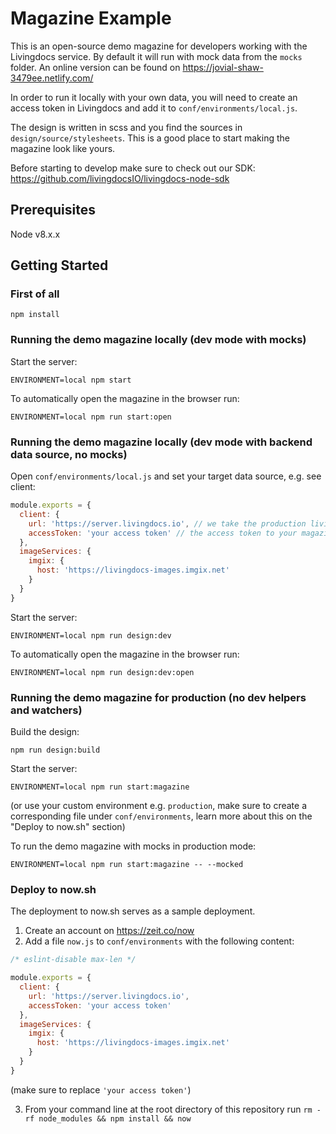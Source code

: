 # Magazine Example

This is an open-source demo magazine for developers working with the Livingdocs service.
By default it will run with mock data from the `mocks` folder. An online version can be found on https://jovial-shaw-3479ee.netlify.com/

In order to run it locally with your own data, you will need to create an access token in Livingdocs and add it to `conf/environments/local.js`.

The design is written in scss and you find the sources in `design/source/stylesheets`. This is a good place to start making the magazine look like yours.

Before starting to develop make sure to check out our SDK: https://github.com/livingdocsIO/livingdocs-node-sdk

## Prerequisites
Node v8.x.x

## Getting Started

### First of all

```
npm install
```

### Running the demo magazine locally (dev mode with mocks)

Start the server:

```
ENVIRONMENT=local npm start
```

To automatically open the magazine in the browser run:

```
ENVIRONMENT=local npm run start:open
```

### Running the demo magazine locally (dev mode with backend data source, no mocks)

Open `conf/environments/local.js` and set your target data source, e.g. see client:

```js
module.exports = {
  client: {
    url: 'https://server.livingdocs.io', // we take the production livingdocs service server here
    accessToken: 'your access token' // the access token to your magazine project
  },
  imageServices: {
    imgix: {
      host: 'https://livingdocs-images.imgix.net'
    }
  }
}
```

Start the server:

```
ENVIRONMENT=local npm run design:dev
```

To automatically open the magazine in the browser run:

```
ENVIRONMENT=local npm run design:dev:open
```

### Running the demo magazine for production (no dev helpers and watchers)

Build the design:

```
npm run design:build
```

Start the server:

```
ENVIRONMENT=local npm run start:magazine
```
(or use your custom environment e.g. `production`, make sure to create a corresponding file under `conf/environments`, learn more about this on the "Deploy to now.sh" section)

To run the demo magazine with mocks in production mode:

```
ENVIRONMENT=local npm run start:magazine -- --mocked
```

### Deploy to now.sh

The deployment to now.sh serves as a sample deployment.

1. Create an account on https://zeit.co/now
2. Add a file `now.js` to `conf/environments` with the following content:

```js
/* eslint-disable max-len */

module.exports = {
  client: {
    url: 'https://server.livingdocs.io',
    accessToken: 'your access token'
  },
  imageServices: {
    imgix: {
      host: 'https://livingdocs-images.imgix.net'
    }
  }
}
```
(make sure to replace `'your access token'`)

3. From your command line at the root directory of this repository run `rm -rf node_modules && npm install && now`
